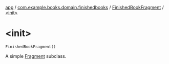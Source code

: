 [app](../../index.md) / [com.example.books.domain.finishedbooks](../index.md) / [FinishedBookFragment](index.md) / [&lt;init&gt;](./-init-.md)

# &lt;init&gt;

`FinishedBookFragment()`

A simple [Fragment](#) subclass.

